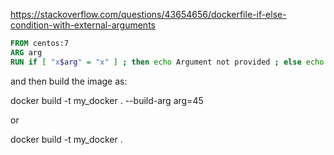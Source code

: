 
https://stackoverflow.com/questions/43654656/dockerfile-if-else-condition-with-external-arguments

```Dockerfile
FROM centos:7
ARG arg
RUN if [ "x$arg" = "x" ] ; then echo Argument not provided ; else echo Argument is $arg ; fi
```

and then build the image as:

docker build -t my_docker .  --build-arg arg=45

or

docker build -t my_docker .
